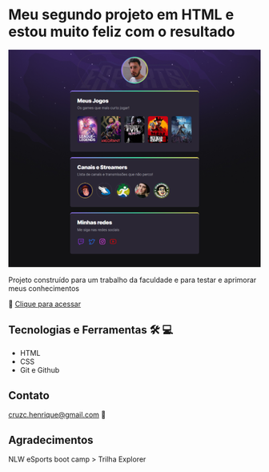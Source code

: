 # Meu segundo projeto em HTML e estou muito feliz com o resultado

![preview](./.github/preview.png)

Projeto construído para um trabalho da faculdade e para testar e aprimorar meus conhecimentos

📁 [Clique para acessar](https://hnrckc.github.io/codeprogram/)

##  Tecnologias e Ferramentas 🛠️ 💻

- HTML 
- CSS
- Git e Github

## Contato

cruzc.henrique@gmail.com 💜

## Agradecimentos

NLW eSports boot camp > Trilha Explorer 